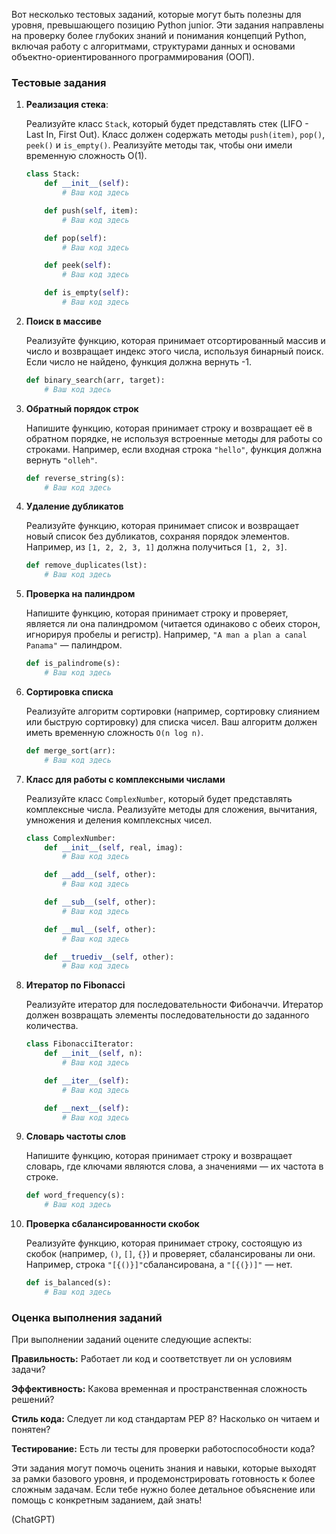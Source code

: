 
Вот несколько тестовых заданий, которые могут быть полезны для уровня, превышающего позицию Python junior. Эти задания направлены на проверку более глубоких знаний и понимания концепций Python, включая работу с алгоритмами, структурами данных и основами объектно-ориентированного программирования (ООП).

### Тестовые задания

1. **Реализация стека**:
   
   Реализуйте класс `Stack`, который будет представлять стек (LIFO - Last In, First Out). Класс должен содержать методы `push(item)`, `pop()`, `peek()` и `is_empty()`. Реализуйте методы так, чтобы они имели временную сложность O(1).

   ```python
   class Stack:
       def __init__(self):
           # Ваш код здесь

       def push(self, item):
           # Ваш код здесь

       def pop(self):
           # Ваш код здесь

       def peek(self):
           # Ваш код здесь

       def is_empty(self):
           # Ваш код здесь
    ```

2. **Поиск в массиве**
    
    Реализуйте функцию, которая принимает отсортированный массив и число и возвращает индекс этого числа, используя бинарный поиск. Если число не найдено, функция должна вернуть -1.

    ```python
    def binary_search(arr, target):
        # Ваш код здесь
    ```

3. **Обратный порядок строк**
    
    Напишите функцию, которая принимает строку и возвращает её в обратном порядке, не используя встроенные методы для работы со строками. Например, если входная строка `"hello"`, функция должна вернуть `"olleh"`.

    ```python
    def reverse_string(s):
        # Ваш код здесь
    ```

4. **Удаление дубликатов**
    
    Реализуйте функцию, которая принимает список и возвращает новый список без дубликатов, сохраняя порядок элементов. Например, из `[1, 2, 2, 3, 1]` должна получиться `[1, 2, 3]`.

    ```python
    def remove_duplicates(lst):
        # Ваш код здесь
    ```

5. **Проверка на палиндром**
    
    Напишите функцию, которая принимает строку и проверяет, является ли она палиндромом (читается одинаково с обеих сторон, игнорируя пробелы и регистр). Например, `"A man a plan a canal Panama"` — палиндром.

    ```python
    def is_palindrome(s):
        # Ваш код здесь
    ```

6. **Сортировка списка**
    
    Реализуйте алгоритм сортировки (например, сортировку слиянием или быструю сортировку) для списка чисел. Ваш алгоритм должен иметь временную сложность `O(n log n)`.

    ```python
    def merge_sort(arr):
        # Ваш код здесь
    ```

7. **Класс для работы с комплексными числами**
    
    Реализуйте класс `ComplexNumber`, который будет представлять комплексные числа. Реализуйте методы для сложения, вычитания, умножения и деления комплексных чисел.

    ```python
    class ComplexNumber:
        def __init__(self, real, imag):
            # Ваш код здесь

        def __add__(self, other):
            # Ваш код здесь

        def __sub__(self, other):
            # Ваш код здесь

        def __mul__(self, other):
            # Ваш код здесь

        def __truediv__(self, other):
            # Ваш код здесь
    ```

8. **Итератор по Fibonacci**
    
    Реализуйте итератор для последовательности Фибоначчи. Итератор должен возвращать элементы последовательности до заданного количества.

    ```python
    class FibonacciIterator:
        def __init__(self, n):
            # Ваш код здесь

        def __iter__(self):
            # Ваш код здесь

        def __next__(self):
            # Ваш код здесь
    ```

9. **Словарь частоты слов**
    
    Напишите функцию, которая принимает строку и возвращает словарь, где ключами являются слова, а значениями — их частота в строке.

    ```python
    def word_frequency(s):
        # Ваш код здесь
    ```

10. **Проверка сбалансированности скобок**
    
    Реализуйте функцию, которая принимает строку, состоящую из скобок (например, `()`, `[]`, `{}`) и проверяет, сбалансированы ли они. Например, строка `"[{()}]"`сбалансирована, а `"[{(})]"` — нет.

    ```python
    def is_balanced(s):
        # Ваш код здесь
    ```

### Оценка выполнения заданий

При выполнении заданий оцените следующие аспекты:

**Правильность:** Работает ли код и соответствует ли он условиям задачи?

**Эффективность:** Какова временная и пространственная сложность решений?

**Стиль кода:** Следует ли код стандартам PEP 8? Насколько он читаем и понятен?

**Тестирование:** Есть ли тесты для проверки работоспособности кода?

Эти задания могут помочь оценить знания и навыки, которые выходят за рамки базового уровня, и продемонстрировать готовность к более сложным задачам. Если тебе нужно более детальное объяснение или помощь с конкретным заданием, дай знать!

(ChatGPT)